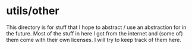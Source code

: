 # utils/other

This directory is for stuff that I hope to abstract / use an abstraction for in the future. Most of the stuff in here I got from the internet and (some of) them come with their own licenses. I will try to keep track of them here.
